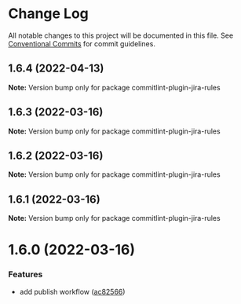 # Change Log

All notable changes to this project will be documented in this file.
See [Conventional Commits](https://conventionalcommits.org) for commit guidelines.

## 1.6.4 (2022-04-13)

**Note:** Version bump only for package commitlint-plugin-jira-rules





## 1.6.3 (2022-03-16)

**Note:** Version bump only for package commitlint-plugin-jira-rules





## 1.6.2 (2022-03-16)

**Note:** Version bump only for package commitlint-plugin-jira-rules





## 1.6.1 (2022-03-16)

**Note:** Version bump only for package commitlint-plugin-jira-rules





# 1.6.0 (2022-03-16)


### Features

* add publish workflow ([ac82566](https://github.com/Gherciu/commitlint-jira/commit/ac82566))
